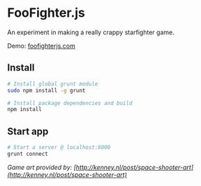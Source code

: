 # FooFighter.js

An experiment in making a really crappy starfighter game.

Demo: [foofighterjs.com](http://foofighterjs.com/)

## Install

```bash
# Install global grunt module
sudo npm install -g grunt

# Install package dependencies and build
npm install
```

## Start app

```bash
# Start a server @ localhost:8000
grunt connect
```


*Game art provided by: [http://kenney.nl/post/space-shooter-art](http://kenney.nl/post/space-shooter-art)*
